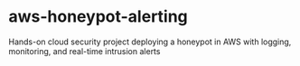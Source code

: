# aws-honeypot-alerting
Hands-on cloud security project deploying a honeypot in AWS with logging, monitoring, and real-time intrusion alerts



